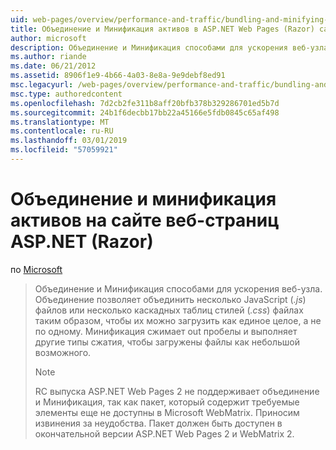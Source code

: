 ```yaml
---
uid: web-pages/overview/performance-and-traffic/bundling-and-minifying-assets-in-an-aspnet-web-pages-razor-site
title: Объединение и Минификация активов в ASP.NET Web Pages (Razor) сайта | Документация Майкрософт
author: microsoft
description: Объединение и Минификация способами для ускорения веб-узла. Объединение позволяет объединить несколько файлов JavaScript (JS) или несколько каскадных таблиц стилей (...)
ms.author: riande
ms.date: 06/21/2012
ms.assetid: 8906f1e9-4b66-4a03-8e8a-9e9debf8ed91
msc.legacyurl: /web-pages/overview/performance-and-traffic/bundling-and-minifying-assets-in-an-aspnet-web-pages-razor-site
msc.type: authoredcontent
ms.openlocfilehash: 7d2cb2fe311b8aff20bfb378b329286701ed5b7d
ms.sourcegitcommit: 24b1f6decbb17bb22a45166e5fdb0845c65af498
ms.translationtype: MT
ms.contentlocale: ru-RU
ms.lasthandoff: 03/01/2019
ms.locfileid: "57059921"
---
```

<a name="bundling-and-minifying-assets-in-an-aspnet-web-pages-razor-site"></a>Объединение и минификация активов на сайте веб-страниц ASP.NET (Razor)
====================
по [Microsoft](https://github.com/microsoft)

> Объединение и Минификация способами для ускорения веб-узла. Объединение позволяет объединить несколько JavaScript (*.js*) файлов или несколько каскадных таблиц стилей (*.css*) файлах таким образом, чтобы их можно загрузить как единое целое, а не по одному. Минификация сжимает out пробелы и выполняет другие типы сжатия, чтобы загружены файлы как небольшой возможного.
> 
> > [!NOTE]
> > RC выпуска ASP.NET Web Pages 2 не поддерживает объединение и Минификация, так как пакет, который содержит требуемые элементы еще не доступны в Microsoft WebMatrix. Приносим извинения за неудобства. Пакет должен быть доступен в окончательной версии ASP.NET Web Pages 2 и WebMatrix 2.
